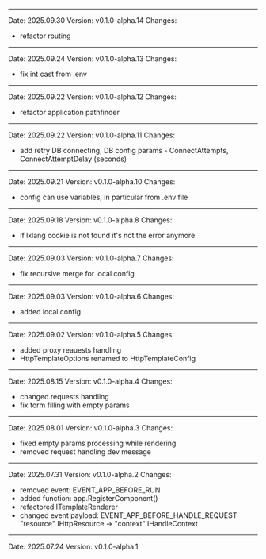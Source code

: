 ------------------------------------------------------------------------------------------------------------------------
Date: 2025.09.30
Version: v0.1.0-alpha.14
Changes:
- refactor routing

------------------------------------------------------------------------------------------------------------------------
Date: 2025.09.24
Version: v0.1.0-alpha.13
Changes:
- fix int cast from .env

------------------------------------------------------------------------------------------------------------------------
Date: 2025.09.22
Version: v0.1.0-alpha.12
Changes:
- refactor application pathfinder

------------------------------------------------------------------------------------------------------------------------
Date: 2025.09.22
Version: v0.1.0-alpha.11
Changes:
- add retry DB connecting, DB config params - ConnectAttempts, ConnectAttemptDelay (seconds)

------------------------------------------------------------------------------------------------------------------------
Date: 2025.09.21
Version: v0.1.0-alpha.10
Changes:
- config can use variables, in particular from .env file

------------------------------------------------------------------------------------------------------------------------
Date: 2025.09.18
Version: v0.1.0-alpha.8
Changes:
- if lxlang cookie is not found it's not the error anymore

------------------------------------------------------------------------------------------------------------------------
Date: 2025.09.03
Version: v0.1.0-alpha.7
Changes:
- fix recursive merge for local config

------------------------------------------------------------------------------------------------------------------------
Date: 2025.09.03
Version: v0.1.0-alpha.6
Changes:
- added local config

------------------------------------------------------------------------------------------------------------------------
Date: 2025.09.02
Version: v0.1.0-alpha.5
Changes:
- added proxy reauests handling
- HttpTemplateOptions renamed to HttpTemplateConfig

------------------------------------------------------------------------------------------------------------------------
Date: 2025.08.15
Version: v0.1.0-alpha.4
Changes:
- changed requests handling
- fix form filling with empty params

------------------------------------------------------------------------------------------------------------------------
Date: 2025.08.01
Version: v0.1.0-alpha.3
Changes:
- fixed empty params processing while rendering
- removed request handling dev message

------------------------------------------------------------------------------------------------------------------------
Date: 2025.07.31
Version: v0.1.0-alpha.2
Changes:
- removed event: EVENT_APP_BEFORE_RUN
- added function: app.RegisterComponent()
- refactored ITemplateRenderer
- changed event payload: EVENT_APP_BEFORE_HANDLE_REQUEST "resource" IHttpResource -> "context" IHandleContext

------------------------------------------------------------------------------------------------------------------------
Date: 2025.07.24
Version: v0.1.0-alpha.1
